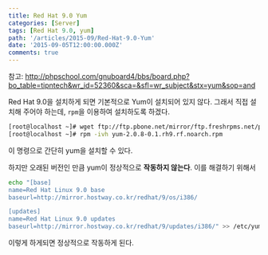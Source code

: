 ```yaml
---
title: Red Hat 9.0 Yum
categories: [Server]
tags: [Red Hat 9.0, yum]
path: '/articles/2015-09/Red-Hat-9.0-Yum'
date: '2015-09-05T12:00:00.000Z'
comments: true
---
```


참고: <http://phpschool.com/gnuboard4/bbs/board.php?bo_table=tipntech&wr_id=52360&sca=&sfl=wr_subject&stx=yum&sop=and>

Red Hat 9.0을 설치하게 되면 기본적으로 Yum이 설치되어 있지 않다. 그래서 직접 설치해 주어야 하는데, `rpm`을 이용하여 설치하도록 하겠다.

```bash
[root@localhost ~]# wget ftp://ftp.pbone.net/mirror/ftp.freshrpms.net/pub/freshrpms/pub/dag/redhat/9/en/i386/RPMS.dag/yum-2.0.8-0.1.rh9.rf.noarch.rpm
[root@localhost ~]# rpm -ivh yum-2.0.8-0.1.rh9.rf.noarch.rpm
```

이 명령으로 간단히 yum을 설치할 수 있다.

하지만 오래된 버전인 만큼 yum이 정상적으로 **작동하지 않는다**. 이를 해결하기 위해서

```bash
echo "[base]
name=Red Hat Linux 9.0 base
baseurl=http://mirror.hostway.co.kr/redhat/9/os/i386/

[updates]
name=Red Hat Linux 9.0 updates
baseurl=http://mirror.hostway.co.kr/redhat/9/updates/i386/" >> /etc/yum.conf
```

이렇게 하게되면 정상적으로 작동하게 된다.
